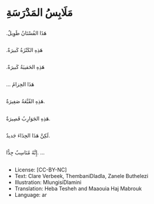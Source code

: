 # مَلَابِسُ المَدْرَسَةِ

##
.هَذَا الفُسْتَانُ طَوِيلٌ

##
.هَذِهِ الكَنْزَةُ كَبيرَةٌ

##
.هَذِهِ الحَقيبَةُ كَبيرَةٌ

##
… هَذَا الحِزامُ

##
هَذِهِ القُبَّعَةُ صَغِيرَةٌ.

##
هَذِهِ الجَوَارِبُ قَصِيرَةٌ.

##
لَكِنَّ هَذَا الحِذَاءَ جَديدٌ.

##
إِنَّهُ مُنَاسِبٌ جِدًّا. …


##
* License: [CC-BY-NC]
* Text: Clare Verbeek, ThembaniDladla, Zanele Buthelezi
* Illustration: MlungisiDlamini
* Translation: Heba Tesheh and Maaouia Haj Mabrouk
* Language: ar
